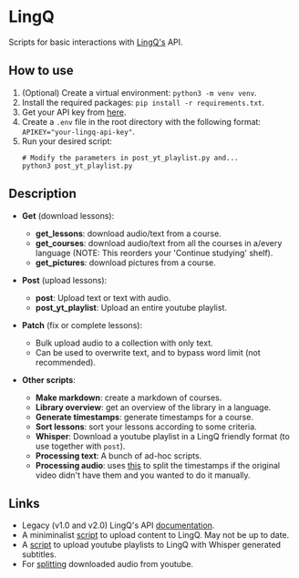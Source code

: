 # LingQ

Scripts for basic interactions with [LingQ's](https://www.lingq.com/) API.

## How to use

1. (Optional) Create a virtual environment: `python3 -m venv venv`.
2. Install the required packages: `pip install -r requirements.txt`.
3. Get your API key from [here](https://www.lingq.com/en/accounts/apikey/).
4. Create a `.env` file in the root directory with the following format:
   <br>`APIKEY="your-lingq-api-key"`.
5. Run your desired script:
   ```
   # Modify the parameters in post_yt_playlist.py and...
   python3 post_yt_playlist.py
   ```

## Description

- **Get** (download lessons): 
  - **get_lessons**: download audio/text from a course.
  - **get_courses**: download audio/text from all the courses in a/every language 
    (NOTE: This reorders your 'Continue studying' shelf).
  - **get_pictures**: download pictures from a course.

- **Post** (upload lessons):
  - **post**: Upload text or text with audio.
  - **post_yt_playlist**: Upload an entire youtube playlist.

- **Patch** (fix or complete lessons): 
  - Bulk upload audio to a collection with only text. 
  - Can be used to overwrite text, and to bypass word limit (not recommended).

- **Other scripts**:
  - **Make markdown**: create a markdown of courses.
  - **Library overview**: get an overview of the library in a language.
  - **Generate timestamps**: generate timestamps for a course.
  - **Sort lessons**: sort your lessons according to some criteria.
  - **Whisper**: Download a youtube playlist in a LingQ friendly format (to use together with `post`).
  - **Processing text**: A bunch of ad-hoc scripts.
  - **Processing audio**: uses [this](https://gist.github.com/Ashwinning/a9677b5b3afa426667d979b36c019b04) to split the timestamps if the original video didn't have them and you wanted to do it manually.

## Links

- Legacy (v1.0 and v2.0) LingQ's API [documentation](https://www.lingq.com/apidocs/index.html).
- A miniminalist [script](https://github.com/paulywill/lingq_upload) to upload content to LingQ. May not be up to date.
- A [script](https://github.com/justbrendo/lingq-yt) to upload youtube playlists to LingQ with Whisper generated subtitles.
- For [splitting](https://gist.github.com/Ashwinning/a9677b5b3afa426667d979b36c019b04) downloaded audio from youtube.
